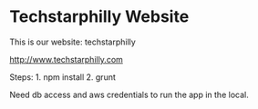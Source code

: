# Techstarphilly Website

This is our website: techstarphilly

http://www.techstarphilly.com

Steps: 1. npm install
       2. grunt

Need db access and aws credentials to run the app in the local.
